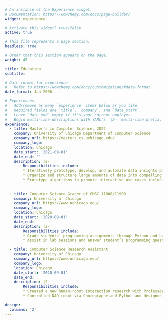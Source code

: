 ```yaml
---
# An instance of the Experience widget.
# Documentation: https://wowchemy.com/docs/page-builder/
widget: experience

# Activate this widget? true/false
active: true

# This file represents a page section.
headless: true

# Order that this section appears on the page.
weight: 45

title: Education
subtitle:

# Date format for experience
#   Refer to https://wowchemy.com/docs/customization/#date-format
date_format: Jan 2006

# Experiences.
#   Add/remove as many `experience` items below as you like.
#   Required fields are `title`, `company`, and `date_start`.
#   Leave `date_end` empty if it's your current employer.
#   Begin multi-line descriptions with YAML's `|2-` multi-line prefix.
experience:
  - title: Master's in Computer Science, 2022
    company: University of Chicago Department of Computer Science
    company_url: https://masters.cs.uchicago.edu/
    company_logo: 
    location: Chicago
    date_start: '2021-09-01'
    date_end: ''
    description: |2-
        Responsibilities include:
        * Iteratively prototype, develop, and automate data insights pipelines for anomaly detection through Microsoft Azure Synapse Analytics and Apache Spark Databricks
        * Organize and structure large amounts of data into compelling reports and dashboards using SQL and Tableau
        * Prototype algorithms to promote interactive use cases including intelligent outreach and dynamic personalization
  
        
  - title: Computer Science Grader of CMSC 11800/11900
    company: University of Chicago
    company_url: https://www.uchicago.edu/
    company_logo: 
    location: Chicago
    date_start: '2020-09-01'
    date_end: 
    description: |2-
        Responsibilities include:
        * Grade students' programming assignments through Python and help with subversion, git, canvas, and gradescope to assist the professors with the instruction of the course
        * Assist in lab sessions and answer student’s programming questions to help students better understand the course materials about data science and Machine Learning

  - title: Computer Science Research Assistant
    company: University of Chicago
    company_url: https://www.uchicago.edu/
    company_logo: 
    location: Chicago
    date_start: '2020-09-01'
    date_end: 
    description: |2-
        Responsibilities include:
        * Created a new human-robot interaction research with Professor Sarah Sebo at UChicago Department of Computer Science to investigate how NAO robots can facilitate deep conversations among human subjects
        * Controlled NAO robot via Choregraphe and Python and designed a program on Unity Game Engine that enables NAO to ask questions to pairs of participants and guide them in a meaningful conversation

design:
  columns: '2'
---
```

